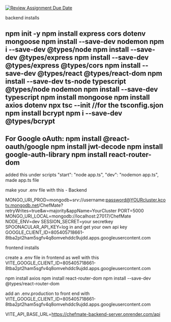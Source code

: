 [![Review Assignment Due Date](https://classroom.github.com/assets/deadline-readme-button-22041afd0340ce965d47ae6ef1cefeee28c7c493a6346c4f15d667ab976d596c.svg)](https://classroom.github.com/a/N68_urbh)

backend installs

npm init -y
npm install express cors dotenv mongoose
npm install --save-dev nodemon
npm i --save-dev @types/node
npm install --save-dev @types/express
npm install --save-dev @types/express @types/cors
npm install --save-dev @types/react @types/react-dom
npm install --save-dev ts-node typescript @types/node nodemon
npm install --save-dev typescript
npm install mongoose
npm install axios dotenv
npx tsc --init //for the tsconfig.sjon
npm install bcrypt
npm i --save-dev @types/bcrypt
-----
For Google oAuth: 
npm install @react-oauth/google
npm install jwt-decode
npm install google-auth-library
npm install react-router-dom
-----


added this under scripts
    "start": "node app.ts",
    "dev": "nodemon app.ts",
made app.ts file

make your .env file with this - Backend

MONGO_URI_PROD=mongodb+srv://username:password@YOURcluster.kcotv.mongodb.net/ChefMate?retryWrites=true&w=majority&appName=YourCluster
PORT=5000
MONGO_URI_LOCAL=mongodb://localhost:27017/ChefMate
NODE_ENV=dev
SESSION_SECRET=your secretkey
SPOONACULAR_API_KEY=log in and get your own api key
GOOGLE_CLIENT_ID=805405718661-8tba2pt2ham5sgfv4q8omvehddc9ujdd.apps.googleusercontent.com

frontend installs

create a .env file in frontend as well with this
VITE_GOOGLE_CLIENT_ID=805405718661-8tba2pt2ham5sgfv4q8omvehddc9ujdd.apps.googleusercontent.com


npm install axios
npm install react-router-dom
npm install --save-dev @types/react-router-dom

add an .env.production to front end with
VITE_GOOGLE_CLIENT_ID=805405718661-8tba2pt2ham5sgfv4q8omvehddc9ujdd.apps.googleusercontent.com

VITE_API_BASE_URL=https://chefmate-backend-server.onrender.com/api